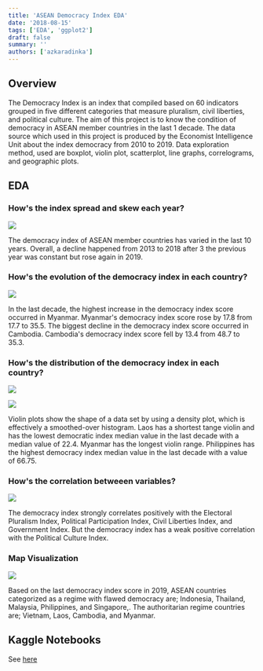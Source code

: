 ```yaml
---
title: 'ASEAN Democracy Index EDA'
date: '2018-08-15'
tags: ['EDA', 'ggplot2']
draft: false
summary: ''
authors: ['azkaradinka']
---
```


## Overview

The Democracy Index is an index that compiled based on 60 indicators grouped in five different categories that measure pluralism, civil liberties, and political culture. The aim of this project is to know the condition of democracy in ASEAN member countries in the last 1 decade. The data source which used in this project is produced by the Economist Intelligence Unit about the index democracy from 2010 to 2019. Data exploration method, used are boxplot, violin plot, scatterplot, line graphs, correlograms, and geographic plots.

## EDA

### How's the index spread and skew each year?

![](/static/images/projects/asean-1.png)

The democracy index of ASEAN member countries has varied in the last 10 years. Overall, a decline happened from 2013 to 2018 after 3 the previous year was constant but rose again in 2019.

### How's the evolution of the democracy index  in each country?

![](/static/images/projects/asean-2.png)

In the last decade, the highest increase in the democracy index score occurred in Myanmar. Myanmar's democracy index score rose by 17.8 from 17.7 to 35.5. The biggest decline in the democracy index score occurred in Cambodia. Cambodia's democracy index score fell by 13.4 from 48.7 to 35.3.

### How's the distribution of the democracy index  in each country?

![](/static/images/projects/asean-3.png)

![](/static/images/projects/asean-median-df.png)

Violin plots show the shape of a data set by using a density plot, which is effectively a smoothed-over histogram. Laos has a shortest tange violin and has the lowest democratic index median value in the last decade with a median value of 22.4. Myanmar has the longest violin range. Philippines has the highest democracy index median value in the last decade with a value of 66.75.

### How's the correlation betweeen variables?

![](/static/images/projects/asean-4.png)

The democracy index strongly correlates positively with the Electoral Pluralism Index, Political Participation Index, Civil Liberties Index, and Government Index. But the democracy index has a weak positive correlation with the Political Culture Index.

### Map Visualization

![](/static/images/projects/asean-5.png)

Based on the last democracy index score in 2019, ASEAN countries categorized as a regime with flawed democracy are; Indonesia, Thailand, Malaysia, Philippines, and Singapore,. The authoritarian regime countries are; Vietnam, Laos, Cambodia, and Myanmar.

## Kaggle Notebooks

See [here](https://www.kaggle.com/code/aradinka/asean-democracy-index-eda)